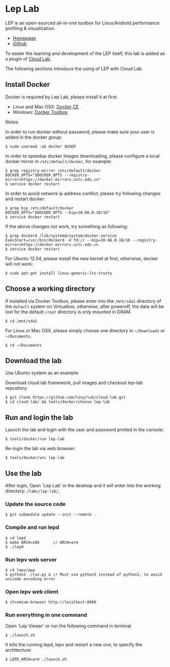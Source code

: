 
# Lep Lab

LEP is an open-sourced all-in-one toolbox for Linux/Android performance profiling & visualization.

* [Homepage](http://www.linuxep.com/)
* [Github](https://github.com/linuxep/)

To easier the learning and development of the LEP itself, this lab is added as a plugin of [Cloud Lab](http://tinylab.org/cloud-lab).

The following sections introduce the using of LEP with Cloud Lab.

## Install Docker

Docker is required by Lep Lab, please install it at first:

* Linux and Mac OSX: [Docker CE](https://store.docker.com/search?type=edition&offering=community)
* Windows: [Docker Toolbox](https://www.docker.com/docker-toolbox)

Notes:

In order to run docker without password, please make sure your user is added in the docker group:

    $ sudo usermod -aG docker $USER

In order to speedup docker images downloading, please configure a local docker mirror in `/etc/default/docker`, for example:

    $ grep registry-mirror /etc/default/docker
    DOCKER_OPTS="$DOCKER_OPTS --registry-mirror=https://docker.mirrors.ustc.edu.cn"
    $ service docker restart

In order to avoid network ip address conflict, please try following changes and restart docker:

    $ grep bip /etc/default/docker
    DOCKER_OPTS="$DOCKER_OPTS --bip=10.66.0.10/16"
    $ service docker restart

If the above changes not work, try something as following:

    $ grep dockerd /lib/systemd/system/docker.service
    ExecStart=/usr/bin/dockerd -H fd:// --bip=10.66.0.10/16 --registry-mirror=https://docker.mirrors.ustc.edu.cn
    $ service docker restart

For Ubuntu 12.04, please install the new kernel at first, otherwise, docker will not work:

    $ sudo apt-get install linux-generic-lts-trusty

## Choose a working directory

If installed via Docker Toolbox, please enter into the `/mnt/sda1` directory of the `default` system on Virtualbox, otherwise, after poweroff, the data will be lost for the default `/root` directory is only mounted in DRAM.

    $ cd /mnt/sda1

For Linux or Mac OSX, please simply choose one directory in `~/Downloads` or `~/Documents`.

    $ cd ~/Documents

## Download the lab

Use Ubuntu system as an example:

Download cloud lab framework, pull images and checkout lep-lab repository:

    $ git clone https://github.com/tinyclub/cloud-lab.git
    $ cd cloud-lab/ && tools/docker/choose lep-lab

## Run and login the lab

Launch the lab and login with the user and password printed in the console:

    $ tools/docker/run lep-lab

Re-login the lab via web browser:

    $ tools/docker/vnc lep-lab

## Use the lab

After login, Open 'Lep Lab' in the desktop and it will enter into the working directory: `/labs/lep-lab/`,

### Update the source code

    $ git submodule update --init --remote .

### Compile and run lepd

    $ cd lepd
    $ make ARCH=x86      // ARCH=arm
    $ ./lepd

### Run lepv web server

    $ cd lepv/app
    $ python3 ./run.py & // Must use python3 instead of python2, to avoid unicode encoding error

### Open lepv web client

    $ chromium-browser http://localhost:8889

### Run everything in one command

Open 'Lep Viewer' or run the following command in terminal

    $ ./launch.sh

It kills the running lepd, lepv and restart a new one, to specify the architecture:

    $ LEPD_ARCH=arm ./launch.sh
